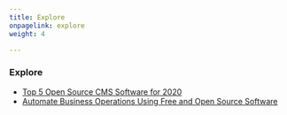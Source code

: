 ```yaml
---
title: Explore
onpagelink: explore
weight: 4

---
```


### **Explore**

*   [Top 5 Open Source CMS Software for 2020](https://blog.containerize.com/2020/10/12/top-5-open-source-cms-software-for-2020/ "Top 5 Open Source CMS Software for 2020")
*   [Automate Business Operations Using Free and Open Source Software](https://blog.containerize.com/2020/08/27/automate-business-operations-using-open-source-software/ "Automate Business Operations Using Free and Open Source Software")
